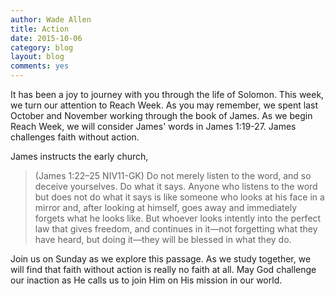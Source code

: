 ```yaml
---
author: Wade Allen
title: Action 
date: 2015-10-06
category: blog
layout: blog
comments: yes
---
```

 
It has been a joy to journey with you through the life of Solomon. This week, we turn our attention to Reach Week. As you may remember, we spent last October and November working through the book of James. As we begin Reach Week, we will consider James' words in James 1:19-27. James challenges faith without action.

James instructs the early church,

>(James 1:22–25 NIV11-GK) Do not merely listen to the word, and so deceive yourselves. Do what it says. Anyone who listens to the word but does not do what it says is like someone who looks at his face in a mirror and, after looking at himself, goes away and immediately forgets what he looks like. But whoever looks intently into the perfect law that gives freedom, and continues in it—not forgetting what they have heard, but doing it—they will be blessed in what they do.

Join us on Sunday as we explore this passage. As we study together, we will find that faith without action is really no faith at all. May God challenge our inaction as He calls us to join Him on His mission in our world.

